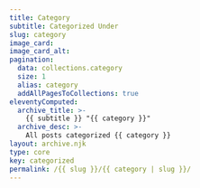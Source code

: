 ```yaml
---
title: Category
subtitle: Categorized Under
slug: category
image_card:
image_card_alt:
pagination:
  data: collections.category
  size: 1
  alias: category
  addAllPagesToCollections: true
eleventyComputed:
  archive_title: >-
    {{ subtitle }} "{{ category }}"
  archive_desc: >-
    All posts categorized {{ category }}
layout: archive.njk
type: core
key: categorized
permalink: /{{ slug }}/{{ category | slug }}/
---
```

